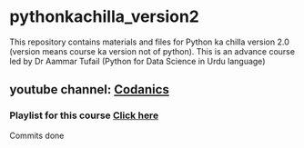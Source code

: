 # pythonkachilla_version2
This repository contains materials and files for Python ka chilla version 2.0 (version means course ka version not of python).
This is an advance course led by Dr Aammar Tufail (Python for Data Science in Urdu language)
## youtube channel: [Codanics](https://www.youtube.com/c/Codanics)

### Playlist for this course [Click here](https://youtube.com/playlist?list=PL9XvIvvVL50EyRNp6fnYwMve1CJqJCHj8)

Commits done